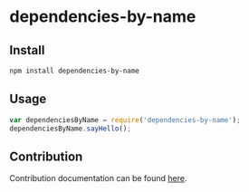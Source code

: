 
# dependencies-by-name

## Install

```bash
npm install dependencies-by-name
```

## Usage

```javascript
var dependenciesByName = require('dependencies-by-name');
dependenciesByName.sayHello();
```

## Contribution

Contribution documentation can be found [here](CONTRIBUTE.md).
